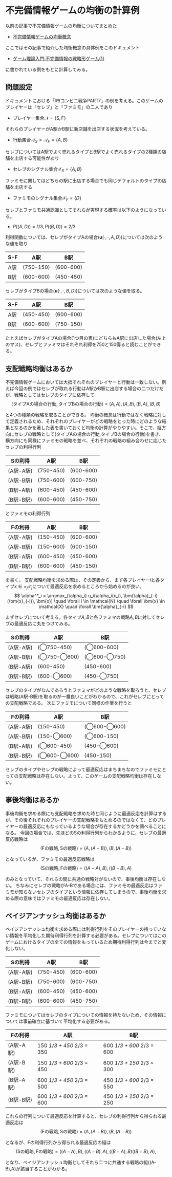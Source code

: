 # 不完備情報ゲームの均衡の計算例

以前の記事で不完備情報ゲームの均衡についてまとめた

- [不完備情報ゲームの均衡概念](../build/incomplete-information-game.html)

ここではその記事で紹介した均衡概念の具体例をこのドキュメント

- [ゲーム理論入門:不完備情報の戦略形ゲーム(1)](https://researchmap.jp/multidatabases/multidatabase_contents/download/274395/68c6167691d8e9085e5fca1b762f4014/5605?col_no=4&frame_id=535205)

に書かれている例をもとに計算してみる。

## 問題設定

ドキュメントにおける「I市コンビニ戦争PART7」の例を考える。このゲームのプレイヤーは「セレブ」と「ファミモ」の二人であり

- プレイヤー集合$\mathcal{N} = \{\textrm{S}, \textrm{F}\}$

それらのプレイヤーがA駅かB駅に新店舗を出店する状況を考えている。

- 行動集合$\mathcal{A}_{S} = \mathcal{A}_{F} = \{A, B\}$

セレブについてはA駅でよく売れるタイプとB駅でよく売れるタイプの2種類の店舗を出店する可能性があり

- セレブのシグナル集合$\mathcal{X}_{S}=\{A, B\}$

ファミモに関してはどちらの駅に出店する場合でも同じデフォルトのタイプの店舗を出店する

- ファミモのシグナル集合$\mathcal{X}_{F}=\{D\}$

セレブとファミモ共通認識としてそれらが実現する確率は以下のようになっている。

- $P((A,D))=1/3, P((B,D))=2/3$

利得関数については、セレブがタイプAの場合($\bm{u}(\cdot,\cdot,A,D)$)については次のような値を取り

| S-F | A駅 | B駅 |
| --- | --- | --- |
| A駅 | (750-150) | (600-600) |
| B駅 | (600-600) | (450-450) |

セレブがタイプBの場合($\bm{u}(\cdot,\cdot,B,D)$)については次のような値を取る。

| S-F | A駅 | B駅 |
| --- | --- | --- |
| A駅 | (450-450) | (600-600) |
| B駅 | (600-600) | (750-150) |

たとえばセレブがタイプAの場合(1つ目の表)にどちらもA駅に出店した場合(左上のマス)、セレブとファミマはそれぞれ利得を750と150得ると読むことができる。

## 支配戦略均衡はあるか

不完備情報ゲームにおいては大抵それぞれのプレイヤーと行動は一致しない。例えば今回の例ではセレブが取れる行動はA駅かB駅に出店する場合の二つだけだが、戦略としてはセレブのタイプに依存して
$$
(\textrm{タイプAの場合の行動},\textrm{タイプBの場合の行動})=(A,A), (A,B), (B,A), (B,B)
$$

と4つの種類の戦略を取ることができる。
均衡の概念は行動ではなく戦略に対して定義されるため、それぞれのプレイヤーがどの戦略をとった時にどのような結果となるのかを著した表を書いておくと均衡の計算がやりやすい。そこで、縦方向にセレブの戦略として(タイプAの場合の行動,タイプBの場合の行動)を書き、横方向にも同様にファミモの戦略を並べ、それぞれの戦略の組み合わせに応じたセレブの利得行列

| Sの利得 | A駅 | B駅 |
| --- | --- | --- |
| (A駅-A駅) | (750-450) | (600-600) |
| (A駅-B駅) | (750-600) | (600-750) |
| (B駅-A駅) | (600-450) | (450-600) |
| (B駅-B駅) | (600-600) | (450-750) |

とファミモの利得行列

| Fの利得 | A駅 | B駅 |
| --- | --- | --- |
| (A駅-A駅) | (150-450) | (600-600) |
| (A駅-B駅) | (150-600) | (600-150) |
| (B駅-A駅) | (600-450) | (450-600) |
| (B駅-B駅) | (600-600) | (450-150) |

を書く。
支配戦略均衡を求める際は、その定義から、まず各プレイヤー$i$と各タイプ$x \in \times_j \mathcal{X}_j$について最適反応を求めるところから始めるのが良い。
$$
\alpha^*_i = \argmax_{\alpha_i} u_i(\alpha_i(x_i), \bm{\alpha}_{-i}(\bm{x}_{-i}), \bm{x})
\quad \forall i \in \mathcal{N}
\quad \forall \bm{x} \in \mathcal{X}
\quad \forall \bm{\alpha}_{-i}
$$

まずセレブについて考える。各タイプ$A,B$と各ファミマの戦略$A,B$に対してセレブの最適反応に丸をつけてみる。

| Sの利得 | A駅 | B駅 |
| --- | --- | --- |
| (A駅-A駅) | (◯750-450) | (◯600-600) |
| (A駅-B駅) | (◯750-◯600) | (◯600-◯750) |
| (B駅-A駅) | (600-450) | (450-600) |
| (B駅-B駅) | (600-◯600) | (450-◯750) |

セレブのタイプがなんであろうとファミマがどのような戦略を取ろうと、セレブは戦略(A駅-B駅)を取るのが一番良いことがわかるので、これがセレブにとっての支配戦略である。
次にファミモについて同様の作業を行うと

| Fの利得 | A駅 | B駅 |
| --- | --- | --- |
| (A駅-A駅) | (150-450) | (◯600-◯600) |
| (A駅-B駅) | (150-◯600) | (◯600-150) |
| (B駅-A駅) | (◯600-450) | (450-◯600) |
| (B駅-B駅) | (◯600-◯600) | (450-150) |

セレブのタイプやセレブの戦略によって最適反応はまちまちなのでファミモにとっての支配戦略は存在しない。よって、このゲームの支配戦略均衡は存在しない。

## 事後均衡はあるか

事後均衡を求める際にも支配戦略を求めた時と同じように最適反応を計算はするが、その後それぞれのプレイヤーの支配戦略をもとめるのではなくて、どのプレイヤーの最適反応にもなっているような場合が存在するかどうかを調べることになる。
今回の場合では、先ほどのSの利得行列からわかるように、セレブの最適反応戦略は
$$
(\textrm{Fの戦略},\textrm{Sの戦略})=(A,(A-B)),(B,(A-B))
$$

となっているが、ファミモの最適反応戦略は
$$
(\textrm{Sの戦略},\textrm{Fの戦略})=((A-A),B),((B-B),A)
$$

のみとなっていて、それらの間に共通の戦略対がないので、事後均衡は存在しない。
ちなみにセレブの戦略がA-Bである場合には、ファミモの最適反応はファミモが知らないセレブのタイプという情報に依存してしまうので、事後均衡を求める際の意味ではファミモの最適反応は存在しない。

## ベイジアンナッシュ均衡はあるか

ベイジアンナッシュ均衡を求める際には利得行列をそのプレイヤーの持っていない情報を平均化した期待利得行列を計算する必要がある。セレブについてはこのゲームにおけるタイプの全ての情報をもっているため期待利得行列は今までと変化しない。

| Sの利得 | A駅 | B駅 |
| --- | --- | --- |
| (A駅-A駅) | (750-450) | (600-600) |
| (A駅-B駅) | (750-600) | (600-750) |
| (B駅-A駅) | (600-450) | (450-600) |
| (B駅-B駅) | (600-600) | (450-750) |

ファミモについてはセレブのタイプについての情報を持たないため、その情報については事前確立に基づいて平均化する必要がある。

| Fの利得 | A駅 | B駅 |
| --- | --- | --- |
| (A駅-A駅) | 150 *1/3 + 450* 2/3 = 350 | 600 *1/3 + 600* 2/3 = 600 |
| (A駅-B駅) | 150 *1/3 + 600* 2/3 = 450 | 600 *1/3 + 150* 2/3 = 300 |
| (B駅-A駅) | 600 *1/3 + 450* 2/3 = 500 | 450 *1/3 + 600* 2/3 = 550 |
| (B駅-B駅) | 600 *1/3 + 600* 2/3 = 600 | 450 *1/3 + 150* 2/3 = 250 |

これらの行列について最適反応を計算すると、セレブの利得行列から得られる最適反応は
$$
(\textrm{Fの戦略},\textrm{Sの戦略})=(A,(A-B)),(B,(A-B))
$$

となるが、Fの利得行列から得られる最適反応の組は
$$
(\textrm{Sの戦略},\textrm{Fの戦略})=((A-A),B),((A-B),A),((B-A),B)((B-B),A),
$$

となり、ベイジアンナッシュ均衡としてそれら二つに共通する戦略の組((A-B),A)が該当することがわかる。
